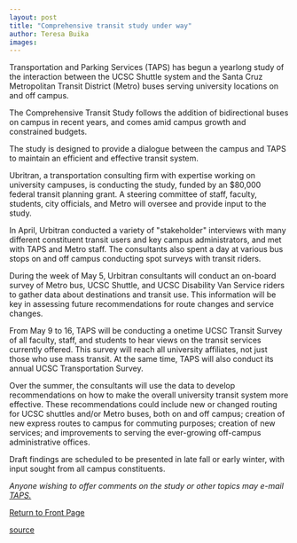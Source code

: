 ```yaml
---
layout: post
title: "Comprehensive transit study under way"
author: Teresa Buika
images:
---
```


Transportation and Parking Services (TAPS) has begun a yearlong study of the interaction between the UCSC Shuttle system and the Santa Cruz Metropolitan Transit District (Metro) buses serving university locations on and off campus.

The Comprehensive Transit Study follows the addition of bidirectional buses on campus in recent years, and comes amid campus growth and constrained budgets.

The study is designed to provide a dialogue between the campus and TAPS to maintain an efficient and effective transit system.  

Ubritran, a transportation consulting firm with expertise working on university campuses, is conducting the study, funded by an $80,000 federal transit planning grant. A steering committee of staff, faculty, students, city officials, and Metro will oversee and provide input to the study.  

In April, Urbitran conducted a variety of "stakeholder" interviews with many different constituent transit users and key campus administrators, and met with TAPS and Metro staff. The consultants also spent a day at various bus stops on and off campus conducting spot surveys with transit riders.  

During the week of May 5, Urbitran consultants will conduct an on-board survey of Metro bus, UCSC Shuttle, and UCSC Disability Van Service riders to gather data about destinations and transit use. This information will be key in assessing future recommendations for route changes and service changes.   

From May 9 to 16, TAPS will be conducting a onetime UCSC Transit Survey of all faculty, staff, and students to hear views on the transit services currently offered. This survey will reach all university affiliates, not just those who use mass transit. At the same time, TAPS will also conduct its annual UCSC Transportation Survey.  

Over the summer, the consultants will use the data to develop recommendations on how to make the overall university transit system more effective. These recommendations could include new or changed routing for UCSC shuttles and/or Metro buses, both on and off campus; creation of new express routes to campus for commuting purposes; creation of new services; and improvements to serving the ever-growing off-campus administrative offices.  

Draft findings are scheduled to be presented in late fall or early winter, with input sought from all campus constituents.   

_Anyone wishing to offer comments on the study or other topics may e-mail [TAPS.][1]_  


[Return to Front Page][2]

[1]: mailto:taps@ucsc.edu
[2]: http://currents.ucsc.edu/

[source](http://www1.ucsc.edu/currents/02-03/05-05/taps.html "Permalink to taps")
